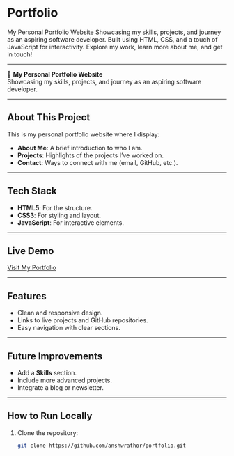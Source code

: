# Portfolio
My Personal Portfolio Website Showcasing my skills, projects, and journey as an aspiring software developer. Built using HTML, CSS, and a touch of JavaScript for interactivity. Explore my work, learn more about me, and get in touch!

---

🚀 **My Personal Portfolio Website**  
Showcasing my skills, projects, and journey as an aspiring software developer.

---

## **About This Project**
This is my personal portfolio website where I display:
- **About Me**: A brief introduction to who I am.
- **Projects**: Highlights of the projects I’ve worked on.
- **Contact**: Ways to connect with me (email, GitHub, etc.).

---

## **Tech Stack**
- **HTML5**: For the structure.
- **CSS3**: For styling and layout.
- **JavaScript**: For interactive elements.

---

## **Live Demo**
[Visit My Portfolio](https://anshwrathor.github.io/portfolio/)

---

## **Features**
- Clean and responsive design.
- Links to live projects and GitHub repositories.
- Easy navigation with clear sections.

---

## **Future Improvements**
- Add a **Skills** section.
- Include more advanced projects.
- Integrate a blog or newsletter.

---

## **How to Run Locally**
1. Clone the repository:
   ```bash
   git clone https://github.com/anshwrathor/portfolio.git
